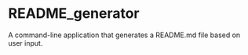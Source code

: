 # README_generator
A command-line application that generates a README.md file based on user input. 
